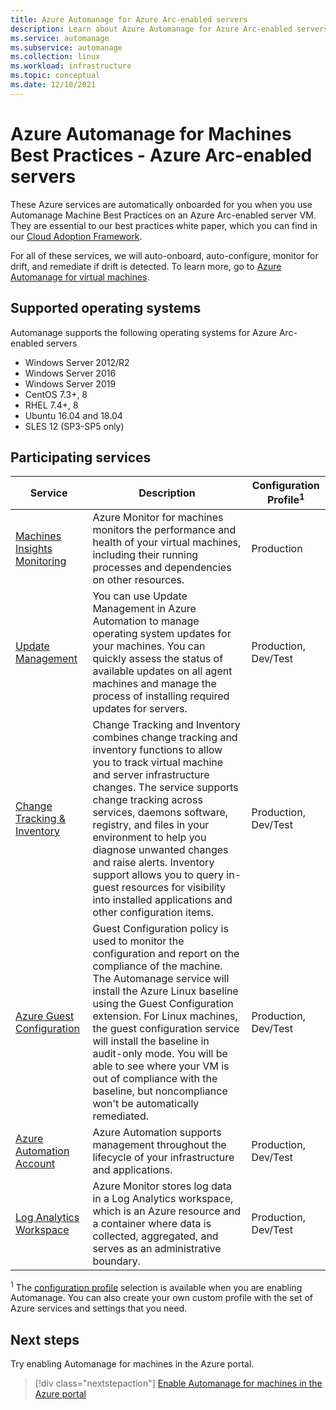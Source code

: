 ```yaml
---
title: Azure Automanage for Azure Arc-enabled servers
description: Learn about Azure Automanage for Azure Arc-enabled servers
ms.service: automanage
ms.subservice: automanage
ms.collection: linux
ms.workload: infrastructure
ms.topic: conceptual
ms.date: 12/10/2021
---
```


# Azure Automanage for Machines Best Practices - Azure Arc-enabled servers

These Azure services are automatically onboarded for you when you use Automanage Machine Best Practices on an Azure Arc-enabled server VM. They are essential to our best practices white paper, which you can find in our [Cloud Adoption Framework](/azure/cloud-adoption-framework/manage/azure-server-management).

For all of these services, we will auto-onboard, auto-configure, monitor for drift, and remediate if drift is detected. To learn more, go to [Azure Automanage for virtual machines](automanage-virtual-machines.md).

## Supported operating systems

Automanage supports the following operating systems for Azure Arc-enabled servers

- Windows Server 2012/R2
- Windows Server 2016
- Windows Server 2019
- CentOS 7.3+, 8
- RHEL 7.4+, 8
- Ubuntu 16.04 and 18.04
- SLES 12 (SP3-SP5 only)

## Participating services

|Service    |Description    |Configuration Profile<sup>1</sup>    |
|-----------|---------------|----------------------|
|[Machines Insights Monitoring](../azure-monitor/vm/vminsights-overview.md)    |Azure Monitor for machines monitors the performance and health of your virtual machines, including their running processes and dependencies on other resources.    |Production    |
|[Update Management](../automation/update-management/overview.md)    |You can use Update Management in Azure Automation to manage operating system updates for your machines. You can quickly assess the status of available updates on all agent machines and manage the process of installing required updates for servers.    |Production, Dev/Test    |
|[Change Tracking & Inventory](../automation/change-tracking/overview.md) |Change Tracking and Inventory combines change tracking and inventory functions to allow you to track virtual machine and server infrastructure changes. The service supports change tracking across services, daemons software, registry, and files in your environment to help you diagnose unwanted changes and raise alerts. Inventory support allows you to query in-guest resources for visibility into installed applications and other configuration items.    |Production, Dev/Test    |
|[Azure Guest Configuration](../governance/policy/concepts/guest-configuration.md)  | Guest Configuration policy is used to monitor the configuration and report on the compliance of the machine. The Automanage service will install the Azure Linux baseline using the Guest Configuration extension. For Linux machines, the guest configuration service will install the baseline in audit-only mode. You will be able to see where your VM is out of compliance with the baseline, but noncompliance won't be automatically remediated.    |Production, Dev/Test    |
|[Azure Automation Account](../automation/automation-create-standalone-account.md)    |Azure Automation supports management throughout the lifecycle of your infrastructure and applications.    |Production, Dev/Test    |
|[Log Analytics Workspace](../azure-monitor/logs/log-analytics-overview.md) |Azure Monitor stores log data in a Log Analytics workspace, which is an Azure resource and a container where data is collected, aggregated, and serves as an administrative boundary.    |Production, Dev/Test    |


<sup>1</sup> The [configuration profile](automanage-virtual-machines.md#configuration-profile) selection is available when you are enabling Automanage. You can also create your own custom profile with the set of Azure services and settings that you need.


## Next steps

Try enabling Automanage for machines in the Azure portal.

> [!div class="nextstepaction"]
> [Enable Automanage for machines in the Azure portal](quick-create-virtual-machines-portal.md)
